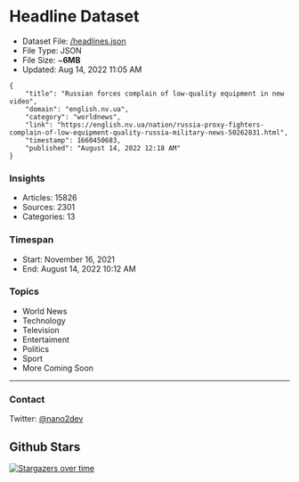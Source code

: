 # Headline Dataset

- Dataset File: [/headlines.json](https://raw.githubusercontent.com/fwd/news/master/headlines.json) 
- File Type: JSON
- File Size: ~**6MB**
- Updated: Aug 14, 2022 11:05 AM

```
{
    "title": "Russian forces complain of low-quality equipment in new video",
    "domain": "english.nv.ua",
    "category": "worldnews",
    "link": "https://english.nv.ua/nation/russia-proxy-fighters-complain-of-low-equipment-quality-russia-military-news-50262831.html",
    "timestamp": 1660450683,
    "published": "August 14, 2022 12:18 AM"
}
```

### Insights

- Articles: 15826
- Sources: 2301
- Categories: 13

### Timespan

- Start: November 16, 2021
- End: August 14, 2022 10:12 AM

### Topics

- World News
- Technology
- Television
- Entertaiment
- Politics
- Sport
- More Coming Soon

---

### Contact 

Twitter: [@nano2dev](https://twitter.com/nano2dev)

## Github Stars

[![Stargazers over time](https://starchart.cc/fwd/news.svg)](https://starchart.cc/fwd/news)
	